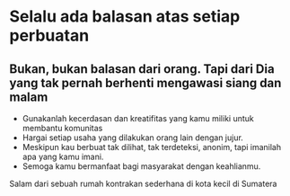 # Selalu ada balasan atas setiap perbuatan
## Bukan, bukan balasan dari orang.  Tapi dari Dia yang tak pernah berhenti mengawasi siang dan malam

- Gunakanlah kecerdasan dan kreatifitas yang kamu miliki untuk membantu komunitas
- Hargai setiap usaha yang dilakukan orang lain dengan jujur.
- Meskipun kau berbuat tak dilihat, tak terdeteksi, anonim, tapi imanilah apa yang kamu imani. 
- Semoga kamu bermanfaat bagi masyarakat dengan keahlianmu.

Salam dari sebuah rumah kontrakan sederhana di kota kecil di Sumatera
